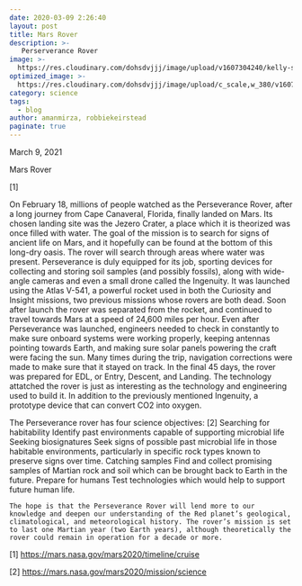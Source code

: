 ```yaml
---
date: 2020-03-09 2:26:40
layout: post
title: Mars Rover
description: >-
   Perserverance Rover 
image: >-
  https://res.cloudinary.com/dohsdvjjj/image/upload/v1607304240/kelly-sikkema-YK0HPwWDJ1I-unsplash_ywtauy.jpg
optimized_image: >-
  https://res.cloudinary.com/dohsdvjjj/image/upload/c_scale,w_380/v1607304240/kelly-sikkema-YK0HPwWDJ1I-unsplash_ywtauy.jpg
category: science
tags:
  - blog
author: amanmirza, robbiekeirstead
paginate: true
---
```

March 9, 2021

Mars Rover

[1]

On February 18, millions of people watched as the Perseverance Rover, after a long journey from Cape Canaveral, Florida, finally landed on Mars. Its chosen landing site was the Jezero Crater, a place which it is theorized was once filled with water. The goal of the mission is to search for signs of ancient life on Mars, and it hopefully can be found at the bottom of this long-dry oasis. The rover will search through areas where water was present. Perseverance is duly equipped for its job, sporting devices for collecting and storing soil samples (and possibly fossils), along with wide-angle cameras and even a small drone called the Ingenuity.
It was launched using the Atlas V-541, a powerful rocket used in both the Curiosity and Insight missions, two previous missions whose rovers are both dead. Soon after launch the rover was separated from the rocket, and continued to travel towards Mars at a speed of 24,600 miles per hour. Even after Perseverance was launched, engineers needed to check in constantly to make sure onboard systems were working properly, keeping antennas pointing towards Earth, and making sure solar panels powering the craft were facing the sun. Many times during the trip, navigation corrections were made to make sure that it stayed on track. In the final 45 days, the rover was prepared for EDL, or Entry, Descent, and Landing.
The technology attatched the rover is just as interesting as the technology and engineering used to build it. In addition to the previously mentioned Ingenuity, a prototype device that can convert CO2 into oxygen.
	
The Perseverance rover has four science objectives: [2]
Searching for habitability
Identify past environments capable of supporting microbial life
Seeking biosignatures
Seek signs of possible past microbial life in those habitable environments, particularly in specific rock types known to preserve signs over time.
Catching samples
Find and collect promising samples of Martian rock and soil which can be brought back to Earth in the future.
Prepare for humans
Test technologies which would help to support future human life.


	The hope is that the Perseverance Rover will lend more to our knowledge and deepen our understanding of the Red planet’s geological, climatological, and meteorological history. The rover’s mission is set to last one Martian year (two Earth years), although theoretically the rover could remain in operation for a decade or more.

[1] <https://mars.nasa.gov/mars2020/timeline/cruise>

[2] <https://mars.nasa.gov/mars2020/mission/science>
